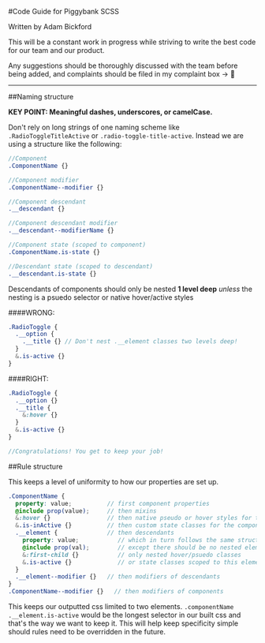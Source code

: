 #Code Guide for Piggybank SCSS

Written by Adam Bickford

This will be a constant work in progress while striving to write the best code for our team and our product.

Any suggestions should be thoroughly discussed with the team before being added, and complaints should be filed in my complaint box -> :toilet:

---

##Naming structure

**KEY POINT: Meaningful dashes, underscores, or camelCase.**

Don't rely on long strings of one naming scheme like `.RadioToggleTitleActive`
or `.radio-toggle-title-active`. Instead we are using a structure like the
following:

```scss
//Component
.ComponentName {}

//Component modifier
.ComponentName--modifier {}

//Component descendant
.__descendant {}

//Component descendant modifier
.__descendant--modifierName {}

//Component state (scoped to component)
.ComponentName.is-state {}

//Descendant state (scoped to descendant)
.__descendant.is-state {}
```

Descendants of components should only be nested **1 level deep** *unless* the
nesting is a psuedo selector or native hover/active styles


####WRONG:
```scss
.RadioToggle {
  .__option {
    .__title {} // Don't nest .__element classes two levels deep!
  }
  &.is-active {}
}
```


####RIGHT:
```scss
.RadioToggle {
  .__option {}
  .__title {
    &:hover {}
  }
  &.is-active {}
}

//Congratulations! You get to keep your job!
```


##Rule structure

This keeps a level of uniformity to how our properties are set up.

```scss
.ComponentName {
  property: value;          // first component properties
  @include prop(value);     // then mixins
  &:hover {}                // then native pseudo or hover styles for the component
  &.is-inActive {}          // then custom state classes for the component
  .__element {              // then descendants
    property: value;           // which in turn follows the same structure
    @include prop(val);        // except there should be no nested elements
    &:first-child {}           // only nested hover/psuedo classes
    &.is-active {}             // or state classes scoped to this element
  }
  .__element--modifier {}   // then modifiers of descendants
}
.ComponentName--modifier {}   // then modifiers of components
```

This keeps our outputted css limited to two elements. `.componentName .__element.is-active` would be the longest selector in our built css and that's the way we want to keep it. This
will help keep specificity simple should rules need to be overridden in the future.
